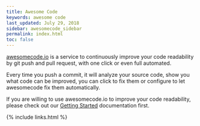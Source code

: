 ```yaml
---
title: Awesome Code
keywords: awesome code
last_updated: July 29, 2018
sidebar: awesomecode_sidebar
permalink: index.html
toc: false
---
```


[awesomecode.io](https://awesomecode.io) is a service to continuously improve your code readability by git push and pull request, with one click or even full automated.

Every time you push a commit, it will analyze your source code, show you what code can be improved, you can click to fix them or configure to let awesomecode fix them automatically.

If you are willing to use awesomecode.io to improve your code readability, please check out our [Getting Started](/quickstart_getting_started.html) documentation first.

{% include links.html %}
